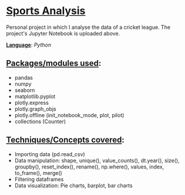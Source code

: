 # <ins>Sports Analysis</ins>
Personal project in which I analyse the data of a cricket league. The project's Jupyter Notebook is uploaded above.

**<ins>Language</ins>**: *Python*

## <ins>Packages/modules used</ins>:

- pandas
- numpy
- seaborn
- matplotlib.pyplot
- plotly.express
- plotly.graph_objs
- plotly.offline (init_notebook_mode, plot, pilot)
- collections (Counter)

## <ins>Techniques/Concepts covered</ins>:

- Importing data (pd.read_csv)
- Data manipulation: shape, unique(), value_counts(), dt.year(), size(), groupby(), reset_index(), rename(), np.where(), values, index, to_frame(), merge()
- Filtering dataframes
- Data visualization: Pie charts, barplot, bar charts
